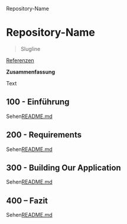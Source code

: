 Repository-Name

# Repository-Name

> Slugline

[Referenzen](./REFERENCES.md)

**Zusammenfassung**

Text

## 100 - Einführung

Sehen[README.md](./100/README.md)

## 200 - Requirements

Sehen[README.md](./200/README.md)

## 300 - Building Our Application

Sehen[README.md](./300/README.md)

## 400 – Fazit

Sehen[README.md](./400/README.md)
